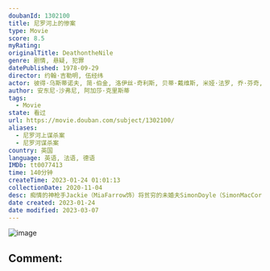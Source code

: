 ```yaml
---
doubanId: 1302100
title: 尼罗河上的惨案
type: Movie
score: 8.5
myRating: 
originalTitle: DeathontheNile
genre: 剧情, 悬疑, 犯罪
datePublished: 1978-09-29
director: 约翰·吉勒明, 伍经纬
actor: 彼得·乌斯蒂诺夫, 简·伯金, 洛伊丝·奇利斯, 贝蒂·戴维斯, 米娅·法罗, 乔·芬奇, 奥丽维娅·赫西, ·乔哈尔, 乔治·肯尼迪, 安吉拉·兰斯伯瑞, 西蒙·麦考金戴尔, 大卫·尼文, 玛吉·史密斯, 杰克·瓦尔登, 哈里·安德鲁斯, 童自荣, 邱岳峰, 毕克, 西莉亚·伊姆里, 李梓, 乔榛, 赵慎之, 萨姆·沃纳梅克, 芭芭拉·希克斯, 萨伊德·杰弗瑞, undefined
author: 安东尼·沙弗尼, 阿加莎·克里斯蒂
tags:
  - Movie
state: 看过
url: https://movie.douban.com/subject/1302100/
aliases:
  - 尼罗河上谋杀案
  - 尼罗河谋杀案
country: 英国
language: 英语, 法语, 德语
IMDb: tt0077413
time: 140分钟
createTime: 2023-01-24 01:01:13
collectionDate: 2020-11-04
desc: 痴情的神枪手Jackie（MiaFarrow饰）将贫穷的未婚夫SimonDoyle（SimonMacCorkindale饰）介绍到朋友LinnetRidgeway（LoisChil...
date created: 2023-01-24
date modified: 2023-03-07
---
```


![image](p2366278130.jpg)

Comment:
---
